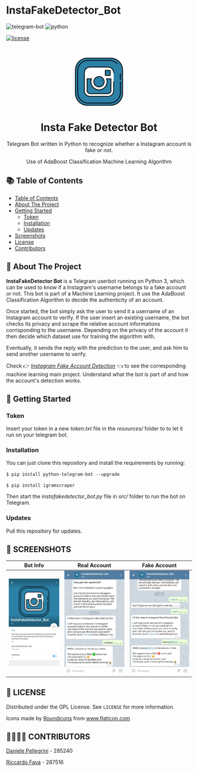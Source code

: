 # InstaFakeDetector_Bot
<!-- PROJECT LOGO -->
  
  ![telegram-bot](https://img.shields.io/static/v1?label=Telegram.Bot&message=InstaFakeDetector_Bot&color=blue)
  ![python](https://img.shields.io/static/v1?label=python&message=3.7&color=yellow)

  [![license](https://img.shields.io/static/v1?label=License&message=GPL&color=green)](https://github.com/danielepelleg/InstaFakeDetector_Bot/blob/master/LICENSE)
  
  <br />
    <p align="center">
  <a href="https://github.com/danielepelleg/InstaFakeDetector_Bot">
    <img src="resources/instagram.png" alt="Logo" width="130" height="130">
  </a>
  <h1 align="center">Insta Fake Detector Bot</h1>
  <p align="center">
    Telegram Bot written in Python to recognize whether a Instagram account is fake or not.
  </p>
  <p align="center">
    Use of AdaBoost Classification Machine Learning Algorithm
  </p>
  
  <!-- TABLE OF CONTENTS -->
  ## 📚 Table of Contents
  
  - [Table of Contents](#-table-of-contents)
  - [About The Project](#-about-the-project)
  - [Getting Started](#-getting-started)
    - [Token](#token)
    - [Installation](#installation) 
    - [Updates](#updates)
  - [Screenshots](#-screenshots)
  - [License](#-license)
  - [Contributors](#-contributors)
   
   <!-- ABOUT THE PROJECT -->
   ## 🤖 About The Project
   **InstaFakeDetector Bot** is a Telegram userbot running on Python 3, which can be used to know if a Instagram's username 
   belongs to a fake account or not. This bot is part of a Machine Learning project. It use the AdaBoost Classification Algorithm
   to decide the authenticity of an account. 

   Once started, the bot simply ask the user to send it a username of an Instagram account to verify. If the user insert an existing username, the bot checks its privacy and scrape the relative account informations corrisponding to the username. Depending on the privacy of the account it then decide which dataset use for training the algorithm with.

   Eventually, it sends the reply with the prediction to the user, and ask him to send another username to verify.

   Check 👉 [_Instagram Fake Account Detection_] 👈 to see the corresponding machine learning main project. Understand
   what the bot is part of and how the account's detection works.
   
   <!-- GETTING STARTED -->
   ## 🔨 Getting Started
   
   ### Token
   Insert your token in a new _token.txt_ file in the _resources/_ folder to to let it run on your telegram bot.

   ### Installation
   You can just clone this repository and install the requirements by running:
   ```
   $ pip install python-telegram-bot --upgrade
   ```
   ```
   $ pip install igramscraper
   ```
   Then start the _instafakedetector_bot.py_ file in _src/_ folder to run the bot on Telegram. 
   
   ### Updates
   Pull this repository for updates.

   <!-- SCREENSHOTS -->
   ## 📱 SCREENSHOTS
   Bot Info             |  Real Account             |  Fake Account
   :-------------------------:|:-------------------------:|:-------------------------:
   <img src="resources/screenshots/screen1.png" alt="botPage">  |  <img src="resources/screenshots/screen2.png" alt="screen2">  |  <img src="resources/screenshots/screen3.png" alt="screen3">
   
   <!-- LICENSE -->
   ## 🔑 LICENSE
   Distributed under the GPL License. See `LICENSE` for more information.
   
   Icons made by <a href="https://www.flaticon.com/authors/roundicons" title="Roundicons">Roundicons</a> from <a href="https://www.flaticon.com/" title="Flaticon"> www.flaticon.com</a>
   
   <!-- CONTRIBUTORS -->
   ## 👨‍🎓👨‍🎓 CONTRIBUTORS
   [Daniele Pellegrini](https://github.com/danielepelleg) - 285240
   
   [Riccardo Fava](https://github.com/BeleRicks11) - 287516

   <!------ ------->
   [_Instagram Fake Account Detection_]: https://github.com/BeleRicks11/Instagram_Fake_Account_Detectio